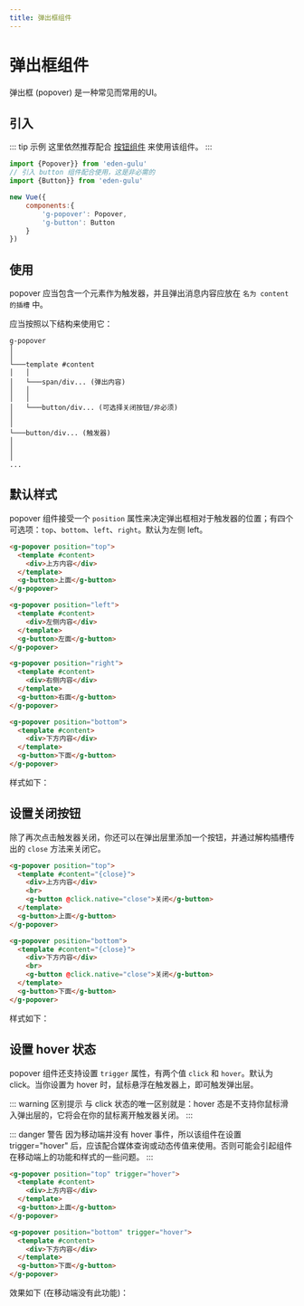 ```yaml
---
title: 弹出框组件
---
```


# 弹出框组件

弹出框 (popover) 是一种常见而常用的UI。

## 引入

::: tip 示例
这里依然推荐配合 [按钮组件](button.md) 来使用该组件。
:::

```js
import {Popover}} from 'eden-gulu'
// 引入 button 组件配合使用，这是非必需的
import {Button}} from 'eden-gulu'

new Vue({
    components:{
        'g-popover': Popover,
        'g-button': Button
    }
})
```

## 使用

popover 应当包含一个元素作为触发器，并且弹出消息内容应放在 `名为 content 的插槽` 中。

应当按照以下结构来使用它：

```
g-popover
│   
│
└───template #content
│   │   
│   └───span/div... (弹出内容)
│   │   
│   │    
│   └───button/div... (可选择关闭按钮/非必须)         
│          
│   
└───button/div... (触发器)   
│     
│                 
│ 
...  
```

## 默认样式

popover 组件接受一个 `position` 属性来决定弹出框相对于触发器的位置；有四个可选项：`top`、`bottom`、`left`、`right`。默认为左侧 left。

```html
<g-popover position="top">
  <template #content>
    <div>上方内容</div>
  </template>
  <g-button>上面</g-button>
</g-popover>

<g-popover position="left">
  <template #content>
    <div>左侧内容</div>
  </template>
  <g-button>左面</g-button>
</g-popover>

<g-popover position="right">
  <template #content>
    <div>右侧内容</div>
  </template>
  <g-button>右面</g-button>
</g-popover>

<g-popover position="bottom">
  <template #content>
    <div>下方内容</div>
  </template>
  <g-button>下面</g-button>
</g-popover>
```

样式如下：

<ClientOnly>
<popover-demo-default></popover-demo-default>
</ClientOnly>

## 设置关闭按钮

除了再次点击触发器关闭，你还可以在弹出层里添加一个按钮，并通过解构插槽传出的 `close` 方法来关闭它。

```html
<g-popover position="top">
  <template #content="{close}">
    <div>上方内容</div>
    <br>
    <g-button @click.native="close">关闭</g-button>
  </template>
  <g-button>上面</g-button>
</g-popover>

<g-popover position="bottom">
  <template #content="{close}">
    <div>下方内容</div>
    <br>
    <g-button @click.native="close">关闭</g-button>
  </template>
  <g-button>下面</g-button>
</g-popover>
```

样式如下：

<ClientOnly>
<popover-demo-close></popover-demo-close>
</ClientOnly>

## 设置 hover 状态

popover 组件还支持设置 `trigger` 属性，有两个值 `click` 和 `hover`。默认为 click。当你设置为 hover 时，鼠标悬浮在触发器上，即可触发弹出层。

::: warning 区别提示
与 click 状态的唯一区别就是：hover 态是不支持你鼠标滑入弹出层的，它将会在你的鼠标离开触发器关闭。
:::

::: danger 警告
因为移动端并没有 hover 事件，所以该组件在设置 trigger="hover" 后，应该配合媒体查询或动态传值来使用。否则可能会引起组件在移动端上的功能和样式的一些问题。
:::

```html
<g-popover position="top" trigger="hover">
  <template #content>
    <div>上方内容</div>
  </template>
  <g-button>上面</g-button>
</g-popover>

<g-popover position="bottom" trigger="hover">
  <template #content>
    <div>下方内容</div>
  </template>
  <g-button>下面</g-button>
</g-popover>
```

效果如下 (在移动端没有此功能)：

<ClientOnly>
<popover-demo-hover></popover-demo-hover>
</ClientOnly>